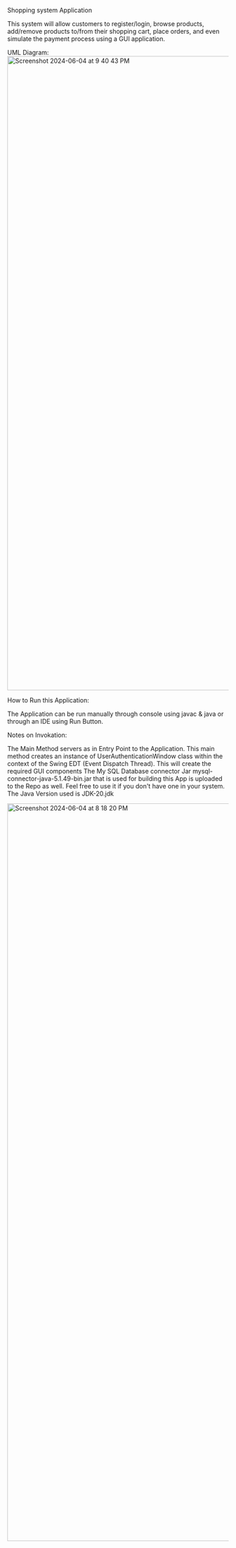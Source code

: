Shopping system Application

This system will allow customers to register/login, browse products, add/remove products to/from 
their shopping cart, place orders, and even simulate the payment process using a GUI application.

UML Diagram:
<img width="1440" alt="Screenshot 2024-06-04 at 9 40 43 PM" src="https://github.com/11152021/SE-450/assets/21029805/eb826353-4951-417b-be42-8b856437939b">


How to Run this Application:

The Application can be run manually through console using javac & java or through an IDE using Run Button. 

Notes on Invokation: 

The Main Method servers as in Entry Point to the Application. 
This main method creates an instance of UserAuthenticationWindow class within the context of the Swing EDT (Event Dispatch Thread).
This will create the required GUI components
The My SQL Database connector Jar mysql-connector-java-5.1.49-bin.jar that is used for building this App is uploaded to the Repo as well. Feel free to use it if you don't have one in your system.
The Java Version used is JDK-20.jdk


<img width="1675" alt="Screenshot 2024-06-04 at 8 18 20 PM" src="https://github.com/11152021/SE-450/assets/21029805/9647f2e8-1e40-4ac3-a0fd-13f29f3f56d5">




